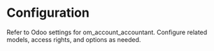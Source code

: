 # Configuration

Refer to Odoo settings for om_account_accountant. Configure related models, access rights, and options as needed.
